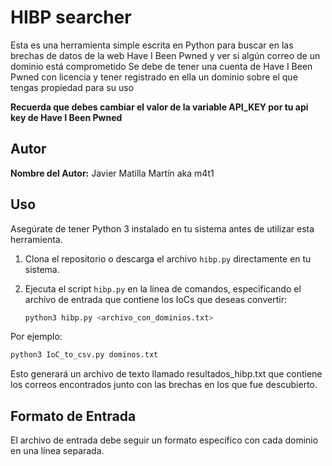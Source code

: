 # HIBP searcher

Esta es una herramienta simple escrita en Python para buscar en las brechas de datos de la web Have I Been Pwned y ver si algún correo de un dominio está comprometido
Se debe de tener una cuenta de Have I Been Pwned con licencia y tener registrado en ella un dominio sobre el que tengas propiedad para su uso

**Recuerda que debes cambiar el valor de la variable API_KEY por tu api key de Have I Been Pwned**

## Autor

**Nombre del Autor:** Javier Matilla Martín aka m4t1

## Uso

Asegúrate de tener Python 3 instalado en tu sistema antes de utilizar esta herramienta.

1. Clona el repositorio o descarga el archivo `hibp.py` directamente en tu sistema.

2. Ejecuta el script `hibp.py` en la línea de comandos, especificando el archivo de entrada que contiene los IoCs que deseas convertir:

   ```bash
   python3 hibp.py <archivo_con_dominios.txt>
   ```
Por ejemplo:
   ```bash
   python3 IoC_to_csv.py dominos.txt
   ```
Esto generará un archivo de texto llamado resultados_hibp.txt que contiene los correos encontrados junto con las brechas en los que fue descubierto.

## Formato de Entrada
El archivo de entrada debe seguir un formato específico con cada dominio en una línea separada.
